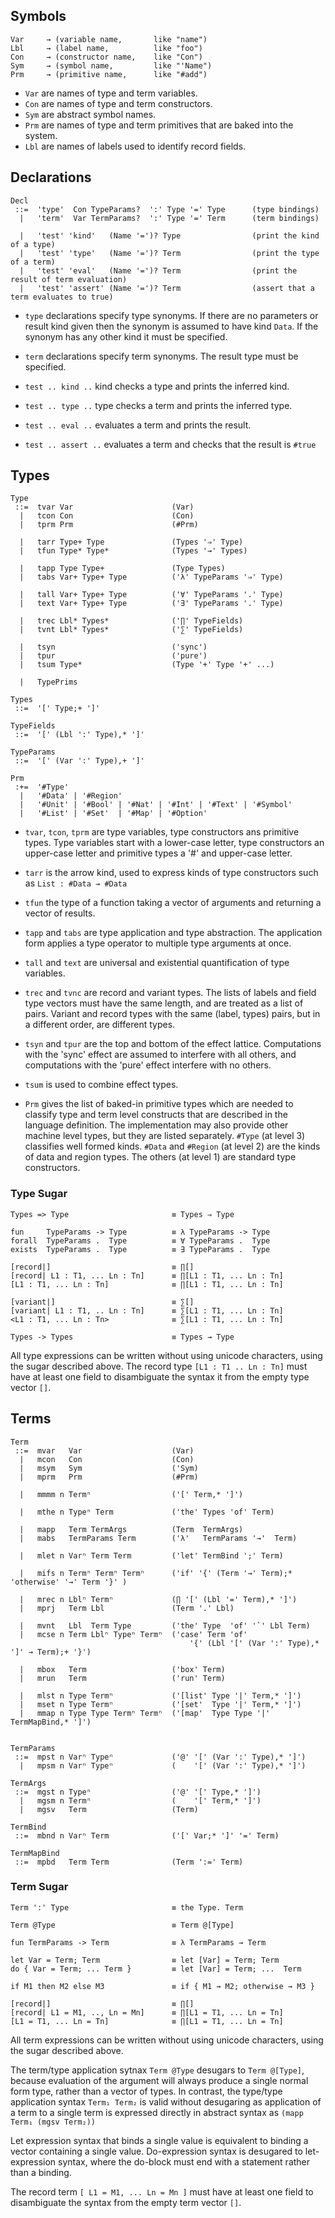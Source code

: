 
## Symbols

```
Var     → (variable name,       like "name")
Lbl     → (label name,          like "foo")
Con     → (constructor name,    like "Con")
Sym     → (symbol name,         like "'Name")
Prm     → (primitive name,      like "#add")
```

- `Var` are names of type and term variables.
- `Con` are names of type and term constructors.
- `Sym` are abstract symbol names.
- `Prm` are names of type and term primitives that are baked into the system.
- `Lbl` are names of labels used to identify record fields.


## Declarations

```
Decl
 ::=  'type'  Con TypeParams?  ':' Type '=' Type      (type bindings)
  |   'term'  Var TermParams?  ':' Type '=' Term      (term bindings)

  |   'test' 'kind'   (Name '=')? Type                (print the kind of a type)
  |   'test' 'type'   (Name '=')? Term                (print the type of a term)
  |   'test' 'eval'   (Name '=')? Term                (print the result of term evaluation)
  |   'test' 'assert' (Name '=')? Term                (assert that a term evaluates to true)

```

- `type` declarations specify type synonyms. If there are no parameters or result kind given then the synonym is assumed to have kind `Data`. If the synonym has any other kind it must be specified.

- `term` declarations specify term synonyms. The result type must be specified.

- `test .. kind ..`   kind checks a type and prints the inferred kind.

- `test .. type ..`   type checks a term and prints the inferred type.

- `test .. eval ..`   evaluates a term and prints the result.

- `test .. assert ..` evaluates a term and checks that the result is `#true`


## Types

```
Type
 ::=  tvar Var                      (Var)
  |   tcon Con                      (Con)
  |   tprm Prm                      (#Prm)

  |   tarr Type+ Type               (Types '⇒' Type)
  |   tfun Type* Type*              (Types '→' Types)

  |   tapp Type Type+               (Type Types)
  |   tabs Var+ Type+ Type          ('λ' TypeParams '⇒' Type)

  |   tall Var+ Type+ Type          ('∀' TypeParams '.' Type)
  |   text Var+ Type+ Type          ('∃' TypeParams '.' Type)

  |   trec Lbl* Types*              ('∏' TypeFields)
  |   tvnt Lbl* Types*              ('∑' TypeFields)

  |   tsyn                          ('sync')
  |   tpur                          ('pure')
  |   tsum Type*                    (Type '+' Type '+' ...)

  |   TypePrims

Types
 ::=  '[' Type;+ ']'

TypeFields
 ::=  '[' (Lbl ':' Type),* ']'

TypeParams
 ::=  '[' (Var ':' Type),+ ']'

Prm
 :+=  '#Type'
  |   '#Data' | '#Region'
  |   '#Unit' | '#Bool' | '#Nat' | '#Int' | '#Text' | '#Symbol'
  |   '#List' | '#Set'  | '#Map' | '#Option'
```

- `tvar`, `tcon`, `tprm` are type variables, type constructors ans primitive types. Type variables start with a lower-case letter, type constructors an upper-case letter and primitive types a '#' and upper-case letter.

- `tarr` is the arrow kind, used to express kinds of type constructors such as `List : #Data → #Data`

- `tfun` the type of a function taking a vector of arguments and returning a vector of results.

- `tapp` and `tabs` are type application and type abstraction. The application form applies a type operator to multiple type arguments at once.

- `tall` and `text` are universal and existential quantification of type variables.

- `trec` and `tvnc` are record and variant types. The lists of labels and field type vectors must have the same length, and are treated as a list of pairs. Variant and record types with the same (label, types) pairs, but in a different order, are different types.

- `tsyn` and `tpur` are the top and bottom of the effect lattice. Computations with the 'sync' effect are assumed to interfere with all others, and computations with the 'pure' effect interfere with no others.

- `tsum` is used to combine effect types.

- `Prm` gives the list of baked-in primitive types which are needed to classify type and term level constructs that are described in the language definition. The implementation may also provide other machine level types, but they are listed separately. `#Type` (at level 3) classifies well formed kinds. `#Data` and `#Region` (at level 2) are the kinds of data and region types. The others (at level 1) are standard type constructors.


### Type Sugar

```
Types => Type                       ≡ Types ⇒ Type

fun     TypeParams -> Type          ≡ λ TypeParams -> Type
forall  TypeParams .  Type          ≡ ∀ TypeParams .  Type
exists  TypeParams .  Type          ≡ ∃ TypeParams .  Type

[record|]                           ≡ ∏[]
[record| L1 : T1, ... Ln : Tn]      ≡ ∏[L1 : T1, ... Ln : Tn]
[L1 : T1, ... Ln : Tn]              ≡ ∏[L1 : T1, ... Ln : Tn]

[variant|]                          ≡ ∑[]
[variant| L1 : T1, .. Ln : Tn]      ≡ ∑[L1 : T1, ... Ln : Tn]
<L1 : T1, ... Ln : Tn>              ≡ ∑[L1 : T1, ... Ln : Tn]

Types -> Types                      ≡ Types → Type
```

All type expressions can be written without using unicode characters, using the sugar described above. The record type `[L1 : T1 .. Ln : Tn]` must have at least one field to disambiguate the syntax it from the empty type vector `[]`.


## Terms

```
Term
 ::=  mvar   Var                    (Var)
  |   mcon   Con                    (Con)
  |   msym   Sym                    ('Sym)
  |   mprm   Prm                    (#Prm)

  |   mmmm n Termⁿ                  ('[' Term,* ']')

  |   mthe n Typeⁿ Term             ('the' Types 'of' Term)

  |   mapp   Term TermArgs          (Term  TermArgs)
  |   mabs   TermParams Term        ('λ'   TermParams '→'  Term)

  |   mlet n Varⁿ Term Term         ('let' TermBind ';' Term)

  |   mifs n Termⁿ Termⁿ Termⁿ      ('if' '{' (Term '→' Term);* 'otherwise' '→' Term '}' )

  |   mrec n Lblⁿ Termⁿ             (∏ '[' (Lbl '=' Term),* ']')
  |   mprj   Term Lbl               (Term '.' Lbl)

  |   mvnt   Lbl  Term Type         ('the' Type  'of' '`' Lbl Term)
  |   mcse n Term Lblⁿ Typeⁿ Termⁿ  ('case' Term 'of'
                                        '{' (Lbl '[' (Var ':' Type),* ']' → Term);+ '}')

  |   mbox   Term                   ('box' Term)
  |   mrun   Term                   ('run' Term)

  |   mlst n Type Termⁿ             ('[list' Type '|' Term,* ']')
  |   mset n Type Termⁿ             ('[set'  Type '|' Term,* ']')
  |   mmap n Type Type Termⁿ Termⁿ  ('[map'  Type Type '|' TermMapBind,* ']')


TermParams
 ::=  mpst n Varⁿ Typeⁿ             ('@' '[' (Var ':' Type),* ']')
  |   mpsm n Varⁿ Typeⁿ             (    '[' (Var ':' Type),* ']')

TermArgs
 ::=  mgst n Typeⁿ                  ('@' '[' Type,* ']')
  |   mgsm n Termⁿ                  (    '[' Term,* ']')
  |   mgsv   Term                   (Term)

TermBind
 ::=  mbnd n Varⁿ Term              ('[' Var;* ']' '=' Term)

TermMapBind
 ::=  mpbd   Term Term              (Term ':=' Term)
```

### Term Sugar

```
Term ':' Type                       ≡ the Type. Term

Term @Type                          ≡ Term @[Type]

fun TermParams -> Term              ≡ λ TermParams → Term

let Var = Term; Term                ≡ let [Var] = Term; Term
do { Var = Term; ... Term }         ≡ let [Var] = Term; ...  Term

if M1 then M2 else M3               ≡ if { M1 → M2; otherwise → M3 }

[record|]                           ≡ ∏[]
[record| L1 = M1, .., Ln = Mn]      ≡ ∏[L1 = T1, ... Ln = Tn]
[L1 = T1, ... Ln = Tn]              ≡ ∏[L1 = T1, ... Ln = Tn]
```

All term expressions can be written without using unicode characters, using the sugar described above.

The term/type application sytnax `Term @Type` desugars to `Term @[Type]`, because evaluation of the argument will always produce a single normal form type, rather than a vector of types. In contrast, the type/type application syntax `Term₁ Term₂` is valid without desugaring as application of a term to a single term is expressed directly in abstract syntax as `(mapp Term₁ (mgsv Term₂))`

Let expression syntax that binds a single value is equivalent to binding a vector containing a single value. Do-expression syntax is desugared to let-expression syntax, where the do-block must end with a statement rather than a binding.

The record term `[ L1 = M1, ... Ln = Mn ]` must have at least one field to disambiguate the syntax from the empty term vector `[]`.

